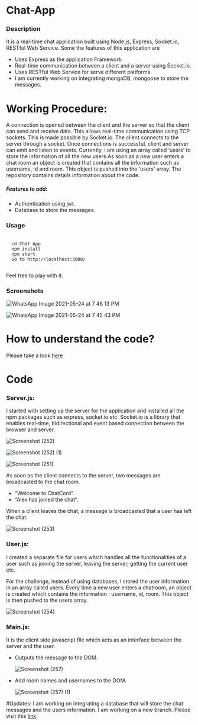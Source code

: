 # Chat-App

<h3> Description </h3>
<p>It is a real-time chat application built using Node.js, Express, Socket.io, RESTful Web
Service. 
Some the features of this application are
<ul>
<li>Uses Express as the application Framework.</li>
<li>Real-time communication between a client and a server using Socket.io.</li>
<li>Uses RESTful Web Service for serve different platforms.</li>
<li>I am currently working on integrating mongoDB, mongoose to store the messages.</li>
</ul>

# Working Procedure:
A connection is opened between the client and the server so that the client can send and receive data. This
allows real-time communication using TCP sockets. This is made possible by Socket.io. The client
connects to the server through a socket. Once connections is successful, client and server can emit and
listen to events. Currently, I am using an array called ‘users’ to store the information of all the new users.As
soon as a new user enters a chat room an object is created that contains all the information such as
username, id and room. This object is pushed into the ‘users’ array. The repository contains details
information about the code.

<h5>Features to add:</h5>
<ul>
<li>Authentication using jwt.</li>
<li>Database to store the messages.</li>
</ul>
 </p>

<h3> Usage </h3>
<pre> <code>
  cd Chat App
  npm install
  npm start
  Go to <a>http://localhost:3000/</a>
  </code>
</pre>
Feel free to play with it.

<h3> Screenshots </h3>
<p>
 
![WhatsApp Image 2021-05-24 at 7 46 13 PM](https://user-images.githubusercontent.com/40101776/119361837-b79e8600-bcc9-11eb-87a9-154c70ab92eb.jpeg)

![WhatsApp Image 2021-05-24 at 7 45 43 PM](https://user-images.githubusercontent.com/40101776/119361850-ba00e000-bcc9-11eb-8954-431a3d7ccd58.jpeg)
 </p>


# How to understand the code?
<p> Please take a look <a href="https://github.com/Priyaraj17/Chat-App/blob/master/Code-explanation.pdf"> here </a></p>

# Code

<h3> Server.js: </h3>

<p>
I started with setting up the server for the application and installed all the npm  packages such as express, socket.io etc. Socket.io is a library that enables real-time, bidirectional and event based connection between the browser and server.


![Screenshot (252)](https://user-images.githubusercontent.com/40101776/119270363-f412a900-bc19-11eb-968a-d684a82bb49d.png)



![Screenshot (252) (1)](https://user-images.githubusercontent.com/40101776/119270225-469f9580-bc19-11eb-9b08-0cc3befd205d.png)

![Screenshot (251)](https://user-images.githubusercontent.com/40101776/119270253-6931ae80-bc19-11eb-9f5e-2324031cc73b.png)

</p>



<p>
As soon as the client connects to the server, two messages are broadcasted to the chat room.

<ul>
 <li>“Welcome to ChatCord”.</li>
 <li>“Alex has joined the chat”. </li>
 </ul>

When a client leaves the chat, a message is broadcasted that a user has left the chat.

![Screenshot (253)](https://user-images.githubusercontent.com/40101776/119270415-2f14dc80-bc1a-11eb-969c-c018e40e1922.png)
</p>
<h3> User.js: </h3>

<p>
I created a separate file for users which handles all the functionalities of a user such as joining the server, leaving the server, getting the current user etc.

For the challenge, instead of using databases, I stored the user information in an array called users.
Every time a new user enters a chatroom, an object is created which contains the information : username, id, room. This object is then pushed to the users array.

![Screenshot (254)](https://user-images.githubusercontent.com/40101776/119270436-4ce24180-bc1a-11eb-8b0f-d3ca78a6e6f1.png)

 </p>

<h3> Main.js: </h3>

<p>
It is the client side javascript file which acts as an interface between the server and the user. 
<ul>
<li> Outputs the message to the DOM.

![Screenshot (257)](https://user-images.githubusercontent.com/40101776/119270461-65eaf280-bc1a-11eb-8d20-89f5463878fd.png)

 </li>

<li>
 Add room names and usernames to the DOM.

![Screenshot (257) (1)](https://user-images.githubusercontent.com/40101776/119270474-7307e180-bc1a-11eb-955a-7dd2efd7e421.png)
 </li>
 </ul>

</p>

#Updates:
I am working on integrating a database that will store the chat messages and the users information. I am working on a new branch. Please visit this <a href="https://github.com/Priyaraj17/Chat-App/tree/new_changes"> link</a>.
